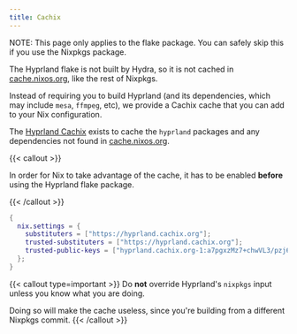 ```yaml
---
title: Cachix
---
```


NOTE: This page only applies to the flake package. You can safely skip this if
you use the Nixpkgs package.

The Hyprland flake is not built by Hydra, so it is not cached in
[cache.nixos.org], like the rest of Nixpkgs.

Instead of requiring you to build Hyprland (and its dependencies, which may
include `mesa`, `ffmpeg`, etc), we provide a Cachix cache that you can add to
your Nix configuration.

The [Hyprland Cachix](https://app.cachix.org/cache/hyprland) exists to cache the
`hyprland` packages and any dependencies not found in [cache.nixos.org].

{{< callout >}}

In order for Nix to take advantage of the cache, it has to be enabled **before**
using the Hyprland flake package.

{{< /callout >}}

```nix {filename="configuration.nix"}
{
  nix.settings = {
    substituters = ["https://hyprland.cachix.org"];
    trusted-substituters = ["https://hyprland.cachix.org"];
    trusted-public-keys = ["hyprland.cachix.org-1:a7pgxzMz7+chwVL3/pzj6jIBMioiJM7ypFP8PwtkuGc="];
  };
}
```

{{< callout type=important >}} Do **not** override Hyprland's `nixpkgs` input
unless you know what you are doing.

Doing so will make the cache useless, since you're building from a different
Nixpkgs commit. {{< /callout >}}

[cache.nixos.org]: https://cache.nixos.org
